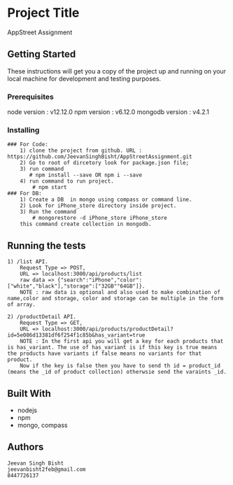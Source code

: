 # Project Title

AppStreet Assignment

## Getting Started

These instructions will get you a copy of the project up and running on your local machine for development and testing purposes.

### Prerequisites

node version : v12.12.0
npm version : v6.12.0
mongodb version : v4.2.1


### Installing
    ### For Code:
        1) clone the project from github. URL : https://github.com/JeevanSinghBisht/AppStreetAssignment.git
        2) Go to root of dircetory look for package.json file;
        3) run command 
           # npm install --save OR npm i --save
        4) run command to run project.
            # npm start 
    ### For DB:
        1) Create a DB  in mongo using compass or command line.
        2) Look for iPhone_store directory inside project.
        3) Run the command 
            # mongorestore -d iPhone_store iPhone_store
        this command create collection in mongodb.


## Running the tests
    1) /list API.
        Request Type => POST,
        URL => localhost:3000/api/products/list
        raw data => {"search":"iPhone","color":["white","black"],"storage":["32GB""64GB"]}.
        NOTE : raw data is optional and also used to make combination of name,color and storage, color and storage can be multiple in the form of array.

    2) /productDetail API.
        Request Type => GET,
        URL => localhost:3000/api/products/productDetail?id=5e086d13381df6f254f1c85b&has_variant=true
        NOTE : In the first api you will get a key for each products that is has_variant. The use of has_variant is if this key is true means the products have variants if false means no variants for that product.
        Now if the key is false then you have to send th id = product_id (means the _id of product collection) otherwsie send the varaints _id. 
        


## Built With

* nodejs
* npm
* mongo, compass

 

## Authors

    Jeevan Singh Bisht
    jeevanbisht2feb@gmail.com
    8447726137

